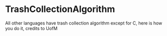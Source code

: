# TrashCollectionAlgorithm
All other languages have trash collection algorithm except for C, here is how you do it, credits to UofM
